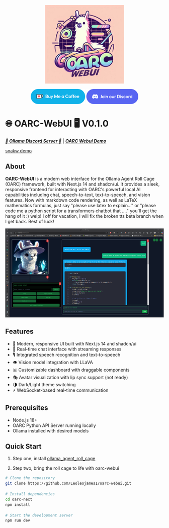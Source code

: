 <p align="center">
  <img src="icons/oarc_webui.jpg" alt="OARC LOGO" width="250"/>
</p>
<p align="center">
  <a href="https://ko-fi.com/theborch"><img src="icons/buy me a coffee button.png" height="48"></a>
  <a href="https://discord.gg/mNeQZzBHuW"><img src="icons/Discord button.png" height="48"></a>
</p>

# 🌐 OARC-WebUI 🖥️ V0.1.0
***[🦙 Ollama Discord Server 🦙](https://discord.gg/ollama)*** | ***[OARC Webui Demo](https://vimeo.com/1022776731?share=copy)***

[snakw demo](https://vimeo.com/manage/videos/1036385433)

## About
**OARC-WebUI** is a modern web interface for the Ollama Agent Roll Cage (OARC) framework, built with Next.js 14 and shadcn/ui. It provides a sleek, responsive frontend for interacting with OARC's powerful local AI capabilities including chat, speech-to-text, text-to-speech, and vision features. Now with markdown code rendering, as well as LaTeX mathematics formulas, just say "please use latex to explain..." or "please code me a python script for a transformers chatbot that ...." you'll get the hang of it :) welp! I off for vacation, I will fix the broken tts beta branch when I get back. Best of luck!

<p align="center">
  <img src="icons/oarc_webui1.png" alt="OARC LOGO" width="1000"/>
</p>

## Features
- 🎨 Modern, responsive UI built with Next.js 14 and shadcn/ui
- 💬 Real-time chat interface with streaming responses
- 🎙️ Integrated speech recognition and text-to-speech
- 👁️ Vision model integration with LLaVA
- 📊 Customizable dashboard with draggable components
- 🎭 Avatar visualization with lip sync support (not ready)
- 🌗 Dark/Light theme switching
- ⚡ WebSocket-based real-time communication

## Prerequisites
- Node.js 18+
- OARC Python API Server running locally
- Ollama installed with desired models

## Quick Start
1. Step one, install [ollama_agent_roll_cage](https://github.com/Leoleojames1/ollama_agent_roll_cage)

2. Step two, bring the roll cage to life with oarc-webui
```bash
# Clone the repository
git clone https://github.com/Leoleojames1/oarc-webui.git

# Install dependencies
cd oarc-next
npm install

# Start the development server
npm run dev
